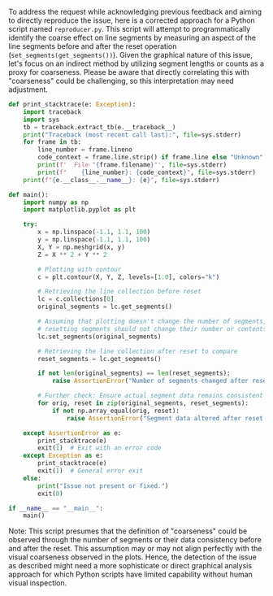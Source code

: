 To address the request while acknowledging previous feedback and aiming to directly reproduce the issue, here is a corrected approach for a Python script named `reproducer.py`. This script will attempt to programmatically identify the coarse effect on line segments by measuring an aspect of the line segments before and after the reset operation (`set_segments(get_segments())`). Given the graphical nature of this issue, let's focus on an indirect method by utilizing segment lengths or counts as a proxy for coarseness. Please be aware that directly correlating this with "coarseness" could be challenging, so this interpretation may need adjustment.

```python
def print_stacktrace(e: Exception):
    import traceback
    import sys
    tb = traceback.extract_tb(e.__traceback__)
    print("Traceback (most recent call last):", file=sys.stderr)
    for frame in tb:
        line_number = frame.lineno
        code_context = frame.line.strip() if frame.line else "Unknown"
        print(f'  File "{frame.filename}"', file=sys.stderr)
        print(f"    {line_number}: {code_context}", file=sys.stderr)
    print(f"{e.__class__.__name__}: {e}", file=sys.stderr)

def main():
    import numpy as np
    import matplotlib.pyplot as plt

    try:
        x = np.linspace(-1.1, 1.1, 100)
        y = np.linspace(-1.1, 1.1, 100)
        X, Y = np.meshgrid(x, y)
        Z = X ** 2 + Y ** 2

        # Plotting with contour
        c = plt.contour(X, Y, Z, levels=[1.0], colors="k")

        # Retrieving the line collection before reset
        lc = c.collections[0]
        original_segments = lc.get_segments()

        # Assuming that plotting doesn't change the number of segments,
        # resetting segments should not change their number or contents
        lc.set_segments(original_segments)

        # Retrieving the line collection after reset to compare
        reset_segments = lc.get_segments()

        if not len(original_segments) == len(reset_segments):
            raise AssertionError("Number of segments changed after reset.")

        # Further check: Ensure actual segment data remains consistent
        for orig, reset in zip(original_segments, reset_segments):
            if not np.array_equal(orig, reset):
                raise AssertionError("Segment data altered after reset.")

    except AssertionError as e:
        print_stacktrace(e)
        exit(1)  # Exit with an error code
    except Exception as e:
        print_stacktrace(e)
        exit(1)  # General error exit
    else:
        print("Issue not present or fixed.")
        exit(0)

if __name__ == "__main__":
    main()
```

Note: This script presumes that the definition of "coarseness" could be observed through the number of segments or their data consistency before and after the reset. This assumption may or may not align perfectly with the visual coarseness observed in the plots. Hence, the detection of the issue as described might need a more sophisticate or direct graphical analysis approach for which Python scripts have limited capability without human visual inspection.
